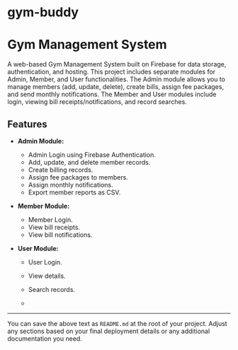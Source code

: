 # gym-buddy
# Gym Management System

A web-based Gym Management System built on Firebase for data storage, authentication, and hosting. This project includes separate modules for Admin, Member, and User functionalities. The Admin module allows you to manage members (add, update, delete), create bills, assign fee packages, and send monthly notifications. The Member and User modules include login, viewing bill receipts/notifications, and record searches.

## Features

- **Admin Module:**
  - Admin Login using Firebase Authentication.
  - Add, update, and delete member records.
  - Create billing records.
  - Assign fee packages to members.
  - Assign monthly notifications.
  - Export member reports as CSV.

- **Member Module:**
  - Member Login.
  - View bill receipts.
  - View bill notifications.

- **User Module:**
  - User Login.
  - View details.
  - Search records.
 
  - 
---

You can save the above text as `README.md` at the root of your project. Adjust any sections based on your final deployment details or any additional documentation you need.
